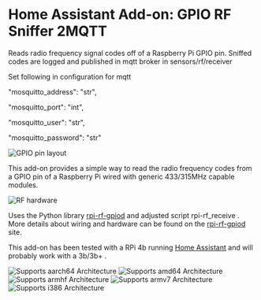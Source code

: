 # Home Assistant Add-on: GPIO RF Sniffer 2MQTT

Reads radio frequency signal codes off of a Raspberry Pi GPIO pin. Sniffed codes are logged and published in mqtt broker in sensors/rf/receiver

Set following in configuration for mqtt

"mosquitto_address": "str",

"mosquitto_port": "int",

"mosquitto_user": "str",

"mosquitto_password": "str" 

![GPIO pin layout][gpio-pins]

This add-on provides a simple way to read the radio frequency codes from a GPIO pin of a Raspberry Pi wired with generic 433/315MHz capable modules.

![RF hardware][rf-hardware]

Uses the Python library [rpi-rf-gpiod] and adjusted script rpi-rf_receive .  More details about wiring and hardware can be found on the [rpi-rf-gpiod] site.

This add-on has been tested with a RPi 4b running [Home Assistant] and will probably work with a 3b/3b+ .

![Supports aarch64 Architecture][aarch64-shield]
![Supports amd64 Architecture][amd64-shield]
![Supports armhf Architecture][armhf-shield]
![Supports armv7 Architecture][armv7-shield]
![Supports i386 Architecture][i386-shield]

[aarch64-shield]: https://img.shields.io/badge/aarch64-yes-green.svg
[amd64-shield]: https://img.shields.io/badge/amd64-yes-green.svg
[armhf-shield]: https://img.shields.io/badge/armhf-yes-green.svg
[armv7-shield]: https://img.shields.io/badge/armv7-yes-green.svg
[i386-shield]: https://img.shields.io/badge/i386-yes-green.svg
[rpi-rf-gpiod]: https://pypi.org/project/rpi-rf-gpiod/
[gpio-pins]: https://github.com/evertjstam/RF-Sniffer-2MQTT/blob/main/GPIO.png
[rf-hardware]: https://github.com/evertjstam/RF-Sniffer-2MQTT/blob/main/rf-boards.png
[Home Assistant]: https://www.home-assistant.io

